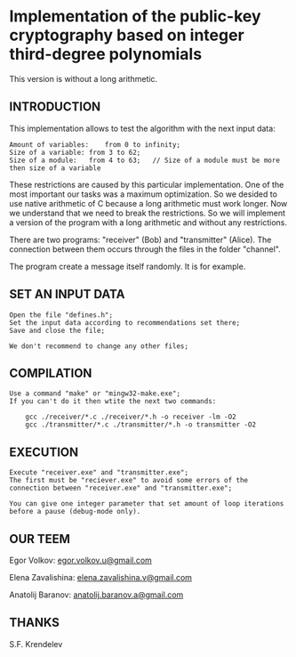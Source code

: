 Implementation of the public-key cryptography based on integer third-degree polynomials
=======================================================================================

This version is without a long arithmetic.

INTRODUCTION
------------

This implementation allows to test the algorithm with the next input data:

	Amount of variables:	from 0 to infinity;
	Size of a variable:	from 3 to 62;
	Size of a module:	from 4 to 63;	// Size of a module must be more then size of a variable

These restrictions are caused by this particular implementation. One of the most important our tasks was a maximum optimization. So we desided to use native arithmetic of C because a long arithmetic must work longer.
Now we understand that we need to break the restrictions. So we will implement a version of the program with a long arithmetic and without any restrictions.

There are two programs: "receiver" (Bob) and "transmitter" (Alice). The connection between them occurs through the files in the folder "channel".

The program create a message itself randomly. It is for example.

SET AN INPUT DATA
-----------------

	Open the file "defines.h";
	Set the input data according to recommendations set there;
	Save and close the file;

	We don't recommend to change any other files;

COMPILATION
-----------

	Use a command "make" or "mingw32-make.exe";
	If you can't do it then wtite the next two commands:

		gcc ./receiver/*.c ./receiver/*.h -o receiver -lm -O2
		gcc ./transmitter/*.c ./transmitter/*.h -o transmitter -O2

EXECUTION
---------

	Execute "receiver.exe" and "transmitter.exe";
	The first must be "reciever.exe" to avoid some errors of the connection between "receiver.exe" and "transmitter.exe";

	You can give one integer parameter that set amount of loop iterations before a pause (debug-mode only).

OUR TEEM
--------

Egor Volkov: egor.volkov.u@gmail.com

Elena Zavalishina: elena.zavalishina.v@gmail.com

Anatolij Baranov: anatolij.baranov.a@gmail.com

THANKS
------

S.F. Krendelev